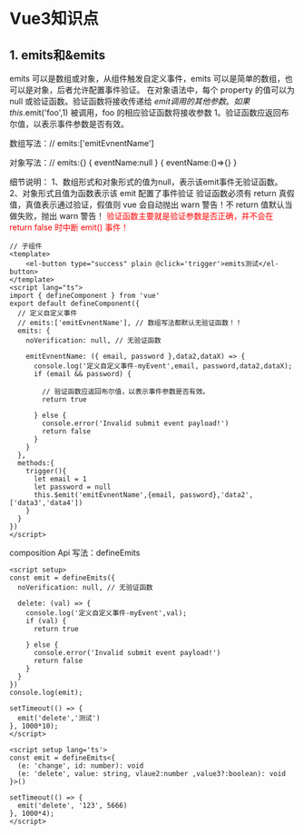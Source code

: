 # Vue3知识点

## 1. emits和&emits

emits 可以是数组或对象，从组件触发自定义事件，emits 可以是简单的数组，也可以是对象，后者允许配置事件验证。
在对象语法中，每个 property 的值可以为 null 或验证函数。验证函数将接收传递给 $emit 调用的其他参数。如果 this.$emit('foo',1) 被调用，foo 的相应验证函数将接收参数 1。验证函数应返回布尔值，以表示事件参数是否有效。

数组写法：// emits:['emitEvnentName']

对象写法：// emits:{}
        { eventName:null }
        { eventName:()=>{} }

细节说明：
1、数组形式和对象形式的值为null，表示该emit事件无验证函数。
2、对象形式且值为函数表示该 emit 配置了事件验证
  验证函数必须有 return 真假值，真值表示通过验证，假值则 vue 会自动抛出 warn 警告！不 return 值默认当做失败，抛出 warn 警告！
  <font color="red">验证函数主要就是验证参数是否正确，并不会在 return false 时中断 emit() 事件！</font>

```vue
// 子组件
<template>
    <el-button type="success" plain @click='trigger'>emits测试</el-button>
</template>
<script lang="ts">
import { defineComponent } from 'vue'
export default defineComponent({
  // 定义自定义事件
  // emits:['emitEvnentName'], // 数组写法都默认无验证函数！！
  emits: {
    noVerification: null, // 无验证函数
 
    emitEvnentName: ({ email, password },data2,dataX) => { 
      console.log('定义自定义事件-myEvent',email, password,data2,dataX);
      if (email && password) {
 
        // 验证函数应返回布尔值，以表示事件参数是否有效。
        return true
 
      } else {
        console.error('Invalid submit event payload!')
        return false
      }
    }
  },
  methods:{
    trigger(){
      let email = 1
      let password = null
      this.$emit('emitEvnentName',{email, password},'data2',['data3','data4'])
    }
  }
})
</script>
```

composition Api 写法：defineEmits

```vue
<script setup>
const emit = defineEmits({
  noVerification: null, // 无验证函数
 
  delete: (val) => { 
    console.log('定义自定义事件-myEvent',val);
    if (val) {
      return true
 
    } else {
      console.error('Invalid submit event payload!')
      return false
    }
  }
})
console.log(emit);
 
setTimeout(() => {
  emit('delete','测试')
}, 1000*10);
</script>
```

```vue
<script setup lang='ts'>
const emit = defineEmits<{
  (e: 'change', id: number): void
  (e: 'delete', value: string, vlaue2:number ,value3?:boolean): void
}>()
 
setTimeout(() => {
  emit('delete', '123', 5666)
}, 1000*4);
</script>
```